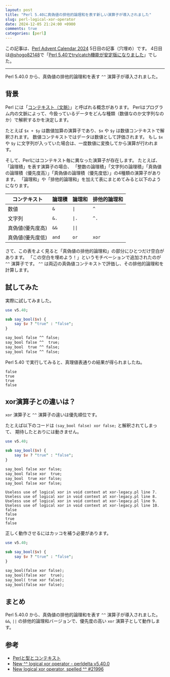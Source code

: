 ```yaml
---
layout: post
title: "Perl 5.40に真偽値の排他的論理和を表す新しい演算子が導入されました"
slug: perl-logical-xor-operator
date: 2024-12-05 21:24:00 +0900
comments: true
categories: [perl]
---
```


この記事は、[Perl Advent Calendar 2024](https://qiita.com/advent-calendar/2024/perl) 5日目の記事（穴埋め）です。
4日目は[@shogo82148](https://twitter.com/shogo82148)で「[Perl 5.40でtry/catch機能が安定版になりました](https://shogo82148.github.io/blog/2024/12/04/try-feature-is-no-longer-experimental/)」でした。

-----

Perl 5.40.0 から、真偽値の排他的論理和を表す `^^` 演算子が導入されました。

## 背景

Perl には「[コンテキスト（文脈）](https://qiita.com/karupanerura/items/361b620a123d80ad9fbe)」と呼ばれる概念があります。
Perlはプログラム内の文脈によって、今扱っているデータをどんな種類（数値なのか文字列なのか）で解釈するかを決定します。

たとえば `$x + $y` は数値加算の演算子であり、`$x` や `$y` は数値コンテキストで解釈されます。
数値コンテキストではデータは数値として評価されます。
もし `$x` や `$y` に文字列が入っていた場合は、一度数値に変換してから演算が行われます。

そして、Perlにはコンテキスト毎に異なった演算子が存在します。
たとえば、「論理積」を表す演算子の場合、
「整数の論理積」「文字列の論理積」「真偽値の論理積（優先度高）」「真偽値の論理積（優先度低）」の4種類の演算子があります。
「論理和」や「排他的論理和」を加えて表にまとめてみると以下のようになります。

| コンテキスト       | 論理積 | 論理和 | 排他的論理和  |
| ---------------- | ------ | ------ | ------------- |
| 数値             | `&`    | `\|`   | `^`           |
| 文字列           | `&.`   | `\|.`  | `^.`          |
| 真偽値(優先度高) | `&&`   | `\|\|` |        |
| 真偽値(優先度低) | `and`  | `or`   | `xor`         |

さて、この表をよく見ると「真偽値の排他的論理和」の部分にひとつだけ空白があります。
「この空白を埋めよう！」というモチベーションで追加されたのが `^^` 演算子です。
`^^` は両辺の真偽値コンテキストで評価し、その排他的論理和を計算します。

## 試してみた

実際に試してみました。

```perl
use v5.40;

sub say_bool($v) {
    say $v ? "true" : "false";
}

say_bool false ^^ false;
say_bool false ^^  true;
say_bool  true ^^ false;
say_bool false ^^ false;
```

Perl 5.40 で実行してみると、真理値表通りの結果が得られましたね。

```plain
false
true
true
false
```

## xor演算子との違いは？

`xor` 演算子と `^^` 演算子の違いは優先順位です。

たとえば以下のコードは `(say_bool false) xor false;` と解釈されてしまって、
期待したとおりには動きません。

```perl
use v5.40;

sub say_bool($v) {
    say $v ? "true" : "false";
}

say_bool false xor false;
say_bool false xor  true;
say_bool  true xor false;
say_bool false xor false;
```

```plain
Useless use of logical xor in void context at xor-legacy.pl line 7.
Useless use of logical xor in void context at xor-legacy.pl line 8.
Useless use of logical xor in void context at xor-legacy.pl line 9.
Useless use of logical xor in void context at xor-legacy.pl line 10.
false
false
true
false
```

正しく動作させるにはカッコを補う必要があります。

```perl
use v5.40;

sub say_bool($v) {
    say $v ? "true" : "false";
}

say_bool(false xor false);
say_bool(false xor  true);
say_bool( true xor false);
say_bool(false xor false);
```

## まとめ

Perl 5.40.0 から、真偽値の排他的論理和を表す `^^` 演算子が導入されました。
`&&`, `||` の排他的論理和バージョンで、優先度の高い `xor` 演算子として動作します。

## 参考

- [Perlと型とコンテキスト](https://qiita.com/karupanerura/items/361b620a123d80ad9fbe)
- [New ^^ logical xor operator - perldelta v5.40.0](https://metacpan.org/release/HAARG/perl-5.40.0/view/pod/perldelta.pod#New-%5E%5E-logical-xor-operator)
- [New logical xor operator, spelled ^^ #21996](https://github.com/Perl/perl5/pull/21996)

